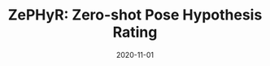 ---
title: "ZePHyR: Zero-shot Pose Hypothesis Rating"
collection: publications
permalink: /publication/2020-11-zephyr
excerpt: ''
date: 2020-11-01
venue: '<strong>Accepted to</strong> International Conference on Robotics and Automation (ICRA), 2021'
paperurl: 'files/2021_ZePHyR.pdf'
imgurl: 'zephyr.png'
authors:
  - name: Brian Okorn
    link: https://www.ri.cmu.edu/ri-people/brian-e-okorn/
    star: true
  - name: Qiao Gu
    link: 
    star: true
  - name: Martial Hebert
    link: http://www.cs.cmu.edu/~./hebert/
  - name: David Held
    link: https://davheld.github.io/
links:
  - name: paper
    link: files/2021_ZePHyR.pdf
  - name: supp
    link: files/2021_ZePHyR_supp.pdf
  - name: video
    link: https://www.youtube.com/watch?v=esa9EnZTmZU&feature=youtu.be
  - name: project page
    link: https://bokorn.github.io/zephyr/
---